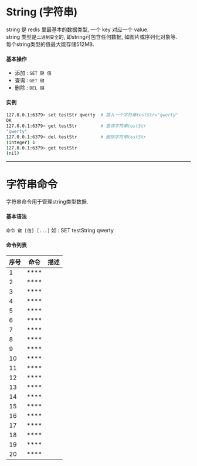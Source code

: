 # String (字符串)
string 是 redis 里最基本的数据类型, 一个 key 对应一个 value.  
string 类型是`二进制安全`的, 即string可包含任何数据, 如图片或序列化对象等.  
每个string类型的值最大能存储512MB.  
#### 基本操作
- 添加 : `SET 键 值`
- 查询 : `GET 键`
- 删除 : `DEL 键`
#### 实例
```bash
127.0.0.1:6379> set testStr qwerty  # 插入一个字符串testStr="qwerty"
OK
127.0.0.1:6379> get testStr         # 查询字符串testStr
"qwerty"
127.0.0.1:6379> del testStr         # 删除字符串testStr
(integer) 1
127.0.0.1:6379> get testStr
(nil)
```  

---

# 字符串命令
字符串命令用于管理string类型数据.
#### 基本语法
`命令 键 [值] [...]` 如 : SET testString qwerty
#### 命令列表
|序号|命令|描述|
|-|-|-|
|1|****||
|2|****||
|3|****||
|4|****||
|5|****||
|6|****||
|7|****||
|8|****||
|9|****||
|10|****||
|11|****||
|12|****||
|13|****||
|14|****||
|15|****||
|16|****||
|17|****||
|18|****||
|19|****||
|20|****||